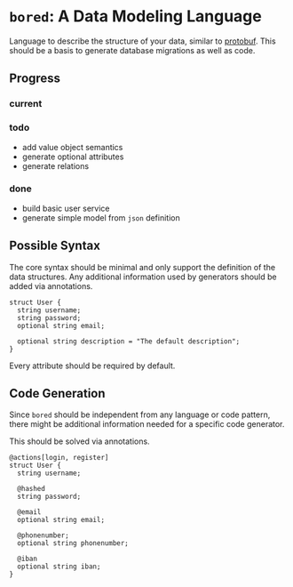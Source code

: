 # `bored`: A Data Modeling Language

Language to describe the structure of your data, similar to [protobuf].
This should be a basis to generate database migrations as well as code.

## Progress

### current

### todo

- add value object semantics
- generate optional attributes
- generate relations

### done

- build basic user service
- generate simple model from `json` definition

## Possible Syntax

The core syntax should be minimal and only support the definition of the
data structures.
Any additional information used by generators should be
added via annotations.

```
struct User {
  string username;
  string password;
  optional string email;

  optional string description = "The default description";
}
```

Every attribute should be required by default.

## Code Generation

Since `bored` should be independent from any language or code pattern,
there might be additional information needed for a specific code generator.

This should be solved via annotations.

```
@actions[login, register]
struct User {
  string username;

  @hashed
  string password;

  @email
  optional string email;

  @phonenumber;
  optional string phonenumber;

  @iban
  optional string iban;
}
```

[protobuf]: https://developers.google.com/protocol-buffers/
